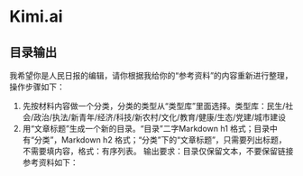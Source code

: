 # Kimi.ai

## 目录输出

我希望你是人民日报的编辑，请你根据我给你的“参考资料”的内容重新进行整理，操作步骤如下：

1. 先按材料内容做一个分类，分类的类型从“类型库”里面选择。类型库：民生/社会/政治/执法/新青年/经济/科技/新农村/文化/教育/健康/生态/党建/城市建设
2. 用“文章标题”生成一个新的目录。“目录”二字Markdown h1 格式；目录中有“分类”，Markdown h2 格式；“分类”下的“文章标题”，只需要列出标题，不需要填内容，格式：有序列表。
输出要求：目录仅保留文本，不要保留链接
参考资料如下：
